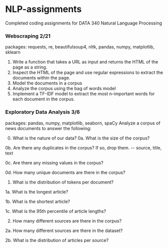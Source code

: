 # NLP-assignments
Completed coding assignments for DATA 340 Natural Language Processing

### Webscraping 2/21
packages: requests, re, beautifulsoup4, nltk, pandas, numpy, matplotlib, sklearn
  1.  Write a function that takes a URL as input and returns the HTML of the page as a string. 
  2.  Inspect the HTML of the page and use regular expressions to extract the documents within the page. 
  3.  Model the documents in a corpus 
  4.  Analyze the corpus using the bag of words model 
  5.  Implement a TF-IDF model to extract the most n-important words for each document in the corpus. 

### Exploratory Data Analysis 3/6
packages: pandas, numpy, matplotlib, seaborn, spaCy
Analyze a corpus of news documents to answer the following:

0. What is the nature of our data?
  0a. What is the size of the corpus?
  
  0b. Are there any duplicates in the corpus? If so, drop them. -- source, title, text

  0c. Are there any missing values in the corpus?
  
  0d. How many unique documents are there in the corpus?
  
1. What is the distribution of tokens per document?

  1a. What is the longest article?
  
  1b. What is the shortest article?
  
  1c. What is the 95th percentile of article lengths?
  
2. How many different sources are there in the corpus?

  2a. How many different sources are there in the dataset?
  
  2b. What is the distribution of articles per source?
